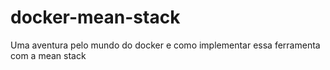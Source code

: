 # docker-mean-stack
Uma aventura pelo mundo do docker e como implementar essa ferramenta com a mean stack
